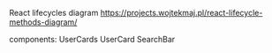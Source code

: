 React lifecycles diagram
https://projects.wojtekmaj.pl/react-lifecycle-methods-diagram/

components:
UserCards
UserCard
SearchBar